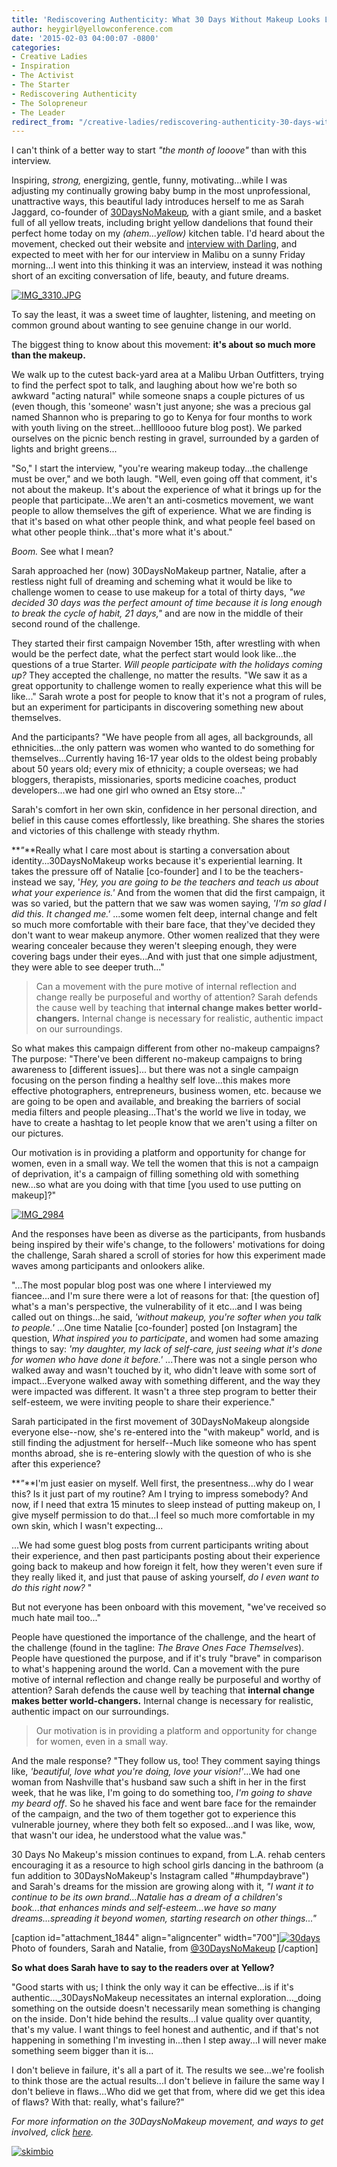 ```yaml
---
title: 'Rediscovering Authenticity: What 30 Days Without Makeup Looks Like'
author: heygirl@yellowconference.com
date: '2015-02-03 04:00:07 -0800'
categories:
- Creative Ladies
- Inspiration
- The Activist
- The Starter
- Rediscovering Authenticity
- The Solopreneur
- The Leader
redirect_from: "/creative-ladies/rediscovering-authenticity-30-days-without-makeup-looks-like/"
---
```


I can't think of a better way to start _"the month of looove"_ than with this interview.

Inspiring, _strong,_ energizing, gentle, funny, motivating...while I was adjusting my continually growing baby bump in the most unprofessional, unattractive ways, this beautiful lady introduces herself to me as Sarah Jaggard, co-founder of [30DaysNoMakeup](http://30daysnomakeup.com/)_,_ with a giant smile, and a basket full of all yellow treats, including bright yellow dandelions that found their perfect home today on my _(ahem...yellow)_ kitchen table. I'd heard about the movement, checked out their website and [interview with Darling](http://darlingmagazine.org/beautician-embodied-30-days-makeup/), and expected to meet with her for our interview in Malibu on a sunny Friday morning...I went into this thinking it was an interview, instead it was nothing short of an exciting conversation of life, beauty, and future dreams.

[![IMG_3310.JPG](http://yellowconference.com/wp-content/uploads/2015/02/IMG_3310.JPG.jpg)](http://yellowconference.com/wp-content/uploads/2015/02/IMG_3310.JPG.jpg)

To say the least, it was a sweet time of laughter, listening, and meeting on common ground about wanting to see genuine change in our world.

The biggest thing to know about this movement: **it's about so much more than the makeup.**

We walk up to the cutest back-yard area at a Malibu Urban Outfitters, trying to find the perfect spot to talk, and laughing about how we're both so awkward "acting natural" while someone snaps a couple pictures of us (even though, this 'someone' wasn't just anyone; she was a precious gal named Shannon who is preparing to go to Kenya for four months to work with youth living on the street...helllloooo future blog post). We parked ourselves on the picnic bench resting in gravel, surrounded by a garden of lights and bright greens...

"So," I start the interview, "you're wearing makeup today...the challenge must be over," and we both laugh. "Well, even going off that comment, it's not about the makeup. It's about the experience of what it brings up for the people that participate...We aren't an anti-cosmetics movement, we want people to allow themselves the gift of experience. What we are finding is that it's based on what other people think, and what people feel based on what other people think...that's more what it's about."

_Boom._ See what I mean?

Sarah approached her (now) 30DaysNoMakeup partner, Natalie, after a restless night full of dreaming and scheming what it would be like to challenge women to cease to use makeup for a total of thirty days, _"we decided 30 days was the perfect amount of time because it is long enough to break the cycle of habit, 21 days,"_ and are now in the middle of their second round of the challenge.

They started their first campaign November 15th, after wrestling with when would be the perfect date, what the perfect start would look like...the questions of a true Starter. _Will people participate with the holidays coming up?_ They accepted the challenge, no matter the results. "We saw it as a great opportunity to challenge women to really experience what this will be like..." Sarah wrote a post for people to know that it's not a program of rules, but an experiment for participants in discovering something new about themselves.

And the participants? "We have people from all ages, all backgrounds, all ethnicities...the only pattern was women who wanted to do something for themselves...Currently having 16-17 year olds to the oldest being probably about 50 years old; every mix of ethnicity; a couple overseas; we had bloggers, therapists, missionaries, sports medicine coaches, product developers...we had one girl who owned an Etsy store..."

Sarah's comfort in her own skin, confidence in her personal direction, and belief in this cause comes effortlessly, like breathing. She shares the stories and victories of this challenge with steady rhythm.

**_"_**Really what I care most about is starting a conversation about identity...30DaysNoMakeup works because it's experiential learning. It takes the pressure off of Natalie [co-founder] and I to be the teachers-instead we say, '_Hey, you are going to be the teachers and teach us about what your experience is.'_ And from the women that did the first campaign, it was so varied, but the pattern that we saw was women saying, _'I'm so glad I did this. It changed me.'_ ...some women felt deep, internal change and felt so much more comfortable with their bare face, that they've decided they don't want to wear makeup anymore. Other women realized that they were wearing concealer because they weren't sleeping enough, they were covering bags under their eyes...And with just that one simple adjustment, they were able to see deeper truth..."

> Can a movement with the pure motive of internal reflection and change really be purposeful and worthy of attention? Sarah defends the cause well by teaching that **internal change makes better world-changers.** Internal change is necessary for realistic, authentic impact on our surroundings.

So what makes this campaign different from other no-makeup campaigns? The purpose: "There've been different no-makeup campaigns to bring awareness to [different issues]... but there was not a single campaign focusing on the person finding a healthy self love...this makes more effective photographers, entrepreneurs, business women, etc. because we are going to be open and available, and breaking the barriers of social media filters and people pleasing...That's the world we live in today, we have to create a hashtag to let people know that we aren't using a filter on our pictures.

Our motivation is in providing a platform and opportunity for change for women, even in a small way. We tell the women that this is not a campaign of deprivation, it's a campaign of filling something old with something new...so what are you doing with that time [you used to use putting on makeup]?"

[![IMG_2984](http://yellowconference.com/wp-content/uploads/2015/02/IMG_2984.jpg)](http://yellowconference.com/wp-content/uploads/2015/02/IMG_2984.jpg)

And the responses have been as diverse as the participants, from husbands being inspired by their wife's change, to the followers' motivations for doing the challenge, Sarah shared a scroll of stories for how this experiment made waves among participants and onlookers alike.

"...The most popular blog post was one where I interviewed my fiancee...and I'm sure there were a lot of reasons for that: [the question of] what's a man's perspective, the vulnerability of it etc...and I was being called out on things...he said, _'without makeup, you're softer when you talk to people.'_ ...One time Natalie [co-founder] posted [on Instagram] the question, _What inspired you to participate_, and women had some amazing things to say: _'my daughter, my lack of self-care, just seeing what it's done for women who have done it before.'_ ...There was not a single person who walked away and wasn't touched by it, who didn't leave with some sort of impact...Everyone walked away with something different, and the way they were impacted was different. It wasn't a three step program to better their self-esteem, we were inviting people to share their experience."

Sarah participated in the first movement of 30DaysNoMakeup alongside everyone else--now, she's re-entered into the "with makeup" world, and is still finding the adjustment for herself--Much like someone who has spent months abroad, she is re-entering slowly with the question of who is she after this experience?

**_"_**I'm just easier on myself. Well first, the presentness...why do I wear this? Is it just part of my routine? Am I trying to impress somebody? And now, if I need that extra 15 minutes to sleep instead of putting makeup on, I give myself permission to do that...I feel so much more comfortable in my own skin, which I wasn't expecting...

...We had some guest blog posts from current participants writing about their experience, and then past participants posting about their experience going back to makeup and how foreign it felt, how they weren't even sure if they really liked it, and just that pause of asking yourself, _do I even want to do this right now?_ "

But not everyone has been onboard with this movement, "we've received so much hate mail too..."

People have questioned the importance of the challenge, and the heart of the challenge (found in the tagline: _The Brave Ones Face Themselves_). People have questioned the purpose, and if it's truly "brave" in comparison to what's happening around the world. Can a movement with the pure motive of internal reflection and change really be purposeful and worthy of attention? Sarah defends the cause well by teaching that **internal change makes better world-changers.** Internal change is necessary for realistic, authentic impact on our surroundings.

> Our motivation is in providing a platform and opportunity for change for women, even in a small way.

And the male response? "They follow us, too! They comment saying things like, _'beautiful, love what you're doing, love your vision!'_...We had one woman from Nashville that's husband saw such a shift in her in the first week, that he was like, I'm going to do something too, _I'm going to shave my beard off_. So he shaved his face and went bare face for the remainder of the campaign, and the two of them together got to experience this vulnerable journey, where they both felt so exposed...and I was like, wow, that wasn't our idea, he understood what the value was."

30 Days No Makeup's mission continues to expand, from L.A. rehab centers encouraging it as a resource to high school girls dancing in the bathroom (a fun addition to 30DaysNoMakeup's Instagram called "#humpdaybrave") and Sarah's dreams for the mission are growing along with it, _"I want it to continue to be its own brand...Natalie has a dream of a children's book...that enhances minds and self-esteem...we have so many dreams...spreading it beyond women, starting research on other things..."_

[caption id="attachment_1844" align="aligncenter" width="700"][![30days](http://yellowconference.com/wp-content/uploads/2015/02/30days.jpg)](http://yellowconference.com/wp-content/uploads/2015/02/30days.jpg) Photo of founders, Sarah and Natalie, from [@30DaysNoMakeup](http://instagram.com/30daysnomakeup) [/caption]

**So what does Sarah have to say to the readers over at Yellow?**

"Good starts with us; I think the only way it can be effective...is if it's authentic..._30DaysNoMakeup necessitates an internal exploration..._doing something on the outside doesn't necessarily mean something is changing on the inside. Don't hide behind the results...I value quality over quantity, that's my value. I want things to feel honest and authentic, and if that's not happening in something I'm investing in...then I step away...I will never make something seem bigger than it is...

I don't believe in failure, it's all a part of it. The results we see...we're foolish to think those are the actual results...I don't believe in failure the same way I don't believe in flaws...Who did we get that from, where did we get this idea of flaws? With that: really, what's failure?"

_For more information on the 30DaysNoMakeup movement, and ways to get involved, click [here](http://30daysnomakeup.com/)._

[![skimbio](http://yellowconference.com/wp-content/uploads/2015/02/skimbio.jpg)](http://lettersfromamister.tumblr.com)
